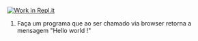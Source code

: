 [![Work in Repl.it](https://classroom.github.com/assets/work-in-replit-14baed9a392b3a25080506f3b7b6d57f295ec2978f6f33ec97e36a161684cbe9.svg)](https://classroom.github.com/online_ide?assignment_repo_id=4732959&assignment_repo_type=AssignmentRepo)
1) Faça um programa que ao ser chamado via browser retorna a mensagem "Hello world !"